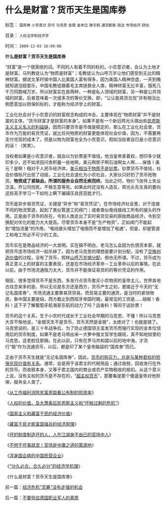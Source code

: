 # 什么是财富？货币天生是国库券

标签： `国库券` `小农意识` `货币` `马克思` `金银` `金本位` `铸币税` `通货膨胀` `钱法` `市场经济` `财经` 

目录： `人权法学和经济学`

时间： `2009-12-03 16:09:08`

**什么是财富？货币天生是国库券**

“财富”是一个很笼统的词。不同的人有着不同的标的。小农意识者，会认为土地才是财富。马列教徒认为“物质是财富”；毛教徒认为山呼万岁让他们感受到无比的精神财富。据说文革时侯中国人比美国人富有得多，因为美国人精神空虚，一天到晚就知道泡妞耍乐，中国毛教徒跟着毛主席拯救全人类，精神财富无比丰富，饿死几千万同胞喊万岁。所以财富实在是两种，一种是私人领域的财富，另一种是公共领域的财富。后者意味着一次或多次的等价交换，即，“公认能易货兑现”并有相当比例愿意加以担保的标的，才能称为经济学上的财富。

工业化社会对于小农意识的财富观念构成的冲击，主要体现在“物质财富”并不是财富的主体，“货币财富才是财富的本身”。如果不是有一个新旧蒋光头搞出些[凯恩斯主义主义名义的利益链](../../../2009/4/22/费雪教条之通货紧缩有害论背后的资产利益链.md)，因而只要货币是币值是稳定的，那么在工业化社会里，货币作为万能的易货凭证，就比任何物质的财富更能体现社会价值，因为，不需要再支付兑现的成本了。但是以物为财富也全为小农意识，假如当权者自已是小农意识的话！（笑笑）。

当权者如果是小农意识者，就会以为钞票是不值钱，他当皇帝拿着权，想印多少就印多少，还不如求田问舍积蓄一些地啊，美元啊房子啊石油啊女人啊……保值！美元？是啊！相对于人民币经济体，[美元相当于物质不是钞票](../../../2009/2/14/外汇不是钱，是物资！“分国企，分外汇”难言吉凶.md)。钞票货币不值钱，社会价值标尺出现了动摇，工业化社会退化为小农社会，大家伙只好扔了货币抢物资。**物资成了紧缺品，所谓的服务业自然无疾而终**。当此之时，物价飞张伴上失业泛滥，开公司找死，不做生意等死。如果此时还没有人造反，蒋光头先生真的要向这些高手学习一下如何上瞒下骗镇压良民百姓才行。

货币是异步易货凭证，关键是“异步”和“易货凭证”。在市场经济社会里，对于连接不同的物流管道，起到了类似管道工的阀门；或者类似电线接线工所有的接头的作用。正是由于货币的存在，令到人类走出了实时易货交易的原始商品经济，令到交换配对优化的能力大大提高。尽管货币本身不是“生产物资”，正如阀门不能起到“增加流量”的作用，“电线接头增加了电阻而不是增加了电通”，但是，却是管道工和电工所必不可少的工具。

货币实在是商品经济的一大发明。实在搞不明白，老马怎么会因为仇恨资本家，就把货币连市场经济一起杀掉了。因为老马克思的理想是要计划分配，没有了[交换创造价值](../../../2008/8/25/价值守恒定律：交换决定价值，政府采购与泡沫GDP.md)的过程，没有了货币，照样[山呼万岁搞分配](../../../2009/6/2/埋葬凯恩斯主义：盲人摸象的菲利普斯曲线.md)，倒也无所谓。不过，货币成为真正意义上的财富的主要表现，还是在市场经济革命－工业革命以后的事情。在此以前，由于市场流通阻力太大，货币并不能保证易货的的等价凭证的作用。

相反，很多觉得货币不是东西，多发行点货币套买小农物资的皇帝主儿，世界各地古往念来多的是。所以无论是东方还是西方，货币产生之初，更接近于今天的“无记名国库券”，市场流通主要靠易货贸易。而贸易主要的通货，是当时的紧俏物资。象中国主要是绢，西方截止到西班牙帝国时期，最常见的工资是……胡椒！香料！这下子了解葡萄牙航海家东航的动力了吗？运香料！等同于运钞票！

货币的这个关系，生于小农时代成长于工业社会早期的马克思，不懂！所以马克思大言不惭地说，“金银天生不是货币，货币天然是金银”，太绝对了！也就是错了。马克思说的，是三十年战争后，为了防止德国领主滥发货币而强行实现的金本位信用后的货币制度。如果不是老马带出来一大箩中俄文盲学生跟班，真不知地狱里的马克思，这老脸往那搁。在此以前，只有在罗马共和国以前的地中海，才流行“银”作为流通货币，以后，都是印了某个皇帝脑袋的“国库券”而已。

正由于货币天生就是“无记名国库券”，因此，[货币的购买力，总是与某种君权的担保兑现价值有关系](../../../2009/7/28/中国实体经济健康后人民币自然国际化.md)。通常，会是用于该君主的代税用品；通过收税，回收发行在外的货币。而收税本身，又等于君主国内的商业或农产实物税收的抵扣。从这个意义上说，没有主权的货币是不存在的，“[超主权货币](../../../2009/3/29/外汇投资管理办法;保障房的厕所;周小川新瓶旧酒笨主意.md)”，那要看是那个傻逼皇帝对他担保，服务全人类了。

《[从工作福利消除贫富差距看公有制的低效率](../../../2009/11/28/从工作福利消除贫富差距看公有制的低效率.md)》

《[人权的价值，及大萧条后凯恩斯主义和“坏帐过剩的危机”](../../../2009/11/29/大萧条后凯恩斯主义和“坏帐过剩的危机”.md)》

《[国家主义和藏富于民的经济价值](../../../2009/11/30/国家主义和藏富于民的经济价值.md)》

《[藏富于民才能富国强兵的经济原理](../../../2009/12/1/藏富于民才能富国强兵的经济原理.md)》

《[坏的制度制造坏的人，人在江湖身不由已的官场中人](../../../2009/12/1/“人在江湖，身不由已”.md)》

《[不想干坏事就混！官场是中庸之道的策源地](../../../2009/12/2/混！中庸之道的策源地.md)》

《[浑身国企病的中国民营企业](../../../2009/12/2/浑身国企病的中国民营企业.md)》

《[“分久必合，合久必分”的经济学机理](../../../2009/12/3/“分久必合，合久必分”.md)》

《什么是财富？货币天生是国库券》



前一篇：[经济危机&quot;蓝筹&quot;没有走强的机会](../../../2009/12/3/经济危机蓝筹没有走强的机会.md)

后一篇：[不要低估德国职业军人的素质](../../../2009/12/3/不要低估德国职业军人的素质.md)